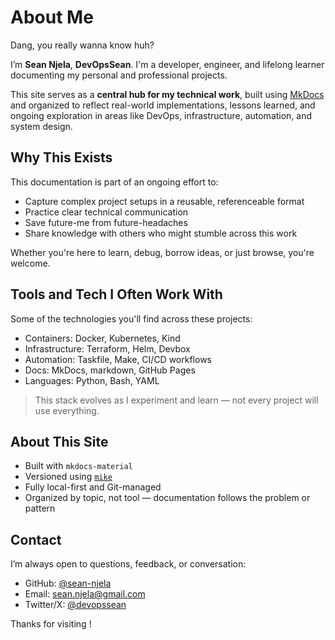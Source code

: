 # About Me

Dang, you really wanna know huh?

 I’m **Sean Njela**, **DevOpsSean**. I'm a developer, engineer, and lifelong learner documenting my personal and professional projects.

This site serves as a **central hub for my technical work**, built using [MkDocs](https://www.mkdocs.org/) and organized to reflect real-world implementations, lessons learned, and ongoing exploration in areas like DevOps, infrastructure, automation, and system design.

## Why This Exists

This documentation is part of an ongoing effort to:

- Capture complex project setups in a reusable, referenceable format
- Practice clear technical communication
- Save future-me from future-headaches
- Share knowledge with others who might stumble across this work

Whether you're here to learn, debug, borrow ideas, or just browse, you're welcome.

## Tools and Tech I Often Work With

Some of the technologies you'll find across these projects:

- Containers: Docker, Kubernetes, Kind
- Infrastructure: Terraform, Helm, Devbox
- Automation: Taskfile, Make, CI/CD workflows
- Docs: MkDocs, markdown, GitHub Pages
- Languages: Python, Bash, YAML

> This stack evolves as I experiment and learn — not every project will use everything.

## About This Site

- Built with `mkdocs-material`
- Versioned using [`mike`](https://github.com/jimporter/mike)
- Fully local-first and Git-managed
- Organized by topic, not tool — documentation follows the problem or pattern

## Contact

I’m always open to questions, feedback, or conversation:

- GitHub: [@sean-njela](https://github.com/sean-njela)
- Email: [sean.njela@gmail.com](mailto:sean.njela@gmail.com)
- Twitter/X: [@devopssean](https://x.com/devopssean)

Thanks for visiting !

